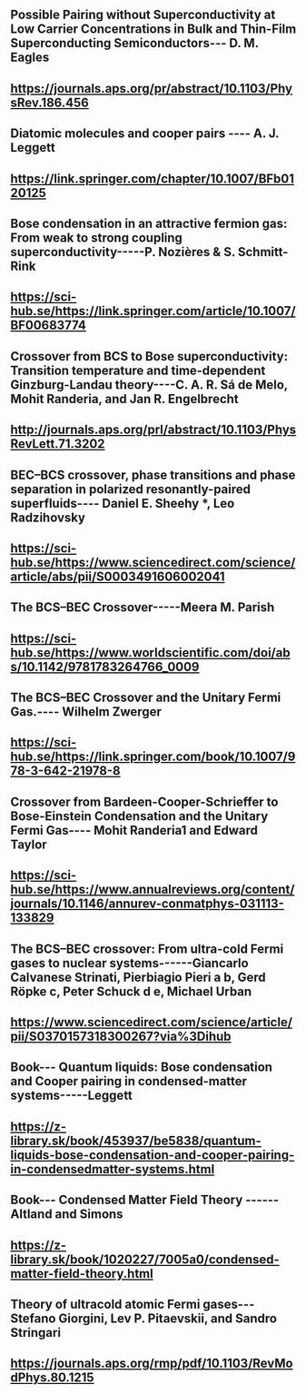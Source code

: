 
##  Possible Pairing without Superconductivity at Low Carrier Concentrations in Bulk and Thin-Film Superconducting Semiconductors---  D. M. Eagles
##  https://journals.aps.org/pr/abstract/10.1103/PhysRev.186.456

##  Diatomic molecules and cooper pairs ----  A. J. Leggett 
## https://link.springer.com/chapter/10.1007/BFb0120125

## Bose condensation in an attractive fermion gas: From weak to strong coupling superconductivity-----P. Nozières & S. Schmitt-Rink 
## https://sci-hub.se/https://link.springer.com/article/10.1007/BF00683774

## Crossover from BCS to Bose superconductivity: Transition temperature and time-dependent Ginzburg-Landau theory----C. A. R. Sá de Melo, Mohit Randeria, and Jan R. Engelbrecht
##  http://journals.aps.org/prl/abstract/10.1103/PhysRevLett.71.3202


## BEC–BCS crossover, phase transitions and phase separation in polarized resonantly-paired superfluids---- Daniel E. Sheehy *, Leo Radzihovsky
##  https://sci-hub.se/https://www.sciencedirect.com/science/article/abs/pii/S0003491606002041


##  The BCS–BEC Crossover-----Meera M. Parish
## https://sci-hub.se/https://www.worldscientific.com/doi/abs/10.1142/9781783264766_0009

## The BCS–BEC Crossover and the Unitary Fermi Gas.---- Wilhelm Zwerger
##  https://sci-hub.se/https://link.springer.com/book/10.1007/978-3-642-21978-8

## Crossover from Bardeen-Cooper-Schrieffer to Bose-Einstein Condensation and the Unitary Fermi Gas---- Mohit Randeria1 and Edward Taylor
##  https://sci-hub.se/https://www.annualreviews.org/content/journals/10.1146/annurev-conmatphys-031113-133829

## The BCS–BEC crossover: From ultra-cold Fermi gases to nuclear systems------Giancarlo Calvanese Strinati, Pierbiagio Pieri a b, Gerd Röpke c, Peter Schuck d e, Michael Urban
##   https://www.sciencedirect.com/science/article/pii/S0370157318300267?via%3Dihub

## Book--- Quantum liquids: Bose condensation and Cooper pairing in condensed-matter systems-----Leggett 
## https://z-library.sk/book/453937/be5838/quantum-liquids-bose-condensation-and-cooper-pairing-in-condensedmatter-systems.html
## Book--- Condensed Matter Field Theory ------Altland and Simons 
## https://z-library.sk/book/1020227/7005a0/condensed-matter-field-theory.html
## Theory of ultracold atomic Fermi gases--- Stefano Giorgini, Lev P. Pitaevskii, and Sandro Stringari
## https://journals.aps.org/rmp/pdf/10.1103/RevModPhys.80.1215

